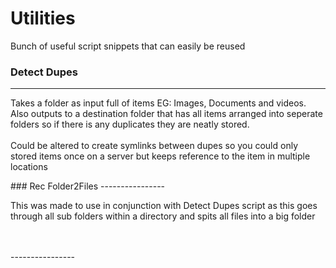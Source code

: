 # Utilities
Bunch of useful script snippets that can easily be reused

### Detect Dupes
----------------
<p> Takes a folder as input full of items EG: Images, Documents and videos. Also outputs to a destination folder that has all items arranged into seperate folders so if there is any duplicates they are neatly stored.
</br></br>
Could be altered to create symlinks between dupes so you could only stored items once on a server but keeps reference to the item in multiple locations</p>
### Rec Folder2Files
----------------
<p> This was made to use in conjunction with Detect Dupes script as this goes through all sub folders within a directory and spits all files into a big folder </p>
</br></br>
----------------

